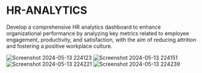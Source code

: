 # HR-ANALYTICS
 Develop a comprehensive HR analytics dashboard to enhance organizational performance by analyzing key metrics related to employee engagement, productivity, and satisfaction, with the aim of reducing attrition and fostering a positive workplace culture.



![Screenshot 2024-05-13 224123](https://github.com/sushmit313/HR-ANALYTICS/assets/165633268/3f9f9b29-2471-4557-9c1c-7de526d54646)
![Screenshot 2024-05-13 224151](https://github.com/sushmit313/HR-ANALYTICS/assets/165633268/512a9dc3-fba1-4c93-b6c1-36464162c6a5)
![Screenshot 2024-05-13 224221](https://github.com/sushmit313/HR-ANALYTICS/assets/165633268/99e24089-fc86-4d18-99de-17a13df4c48e)
![Screenshot 2024-05-13 224239](https://github.com/sushmit313/HR-ANALYTICS/assets/165633268/33c78c91-e390-4f6e-9f7b-4a1e7f29f1b6)
